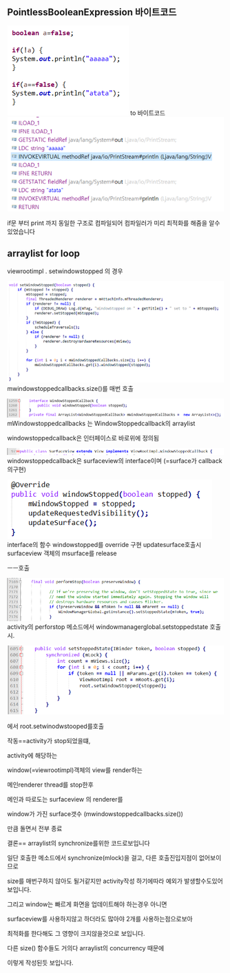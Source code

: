 ## PointlessBooleanExpression 바이트코드


![b1ee3a06f14c1ff5dfb88d4a873d87d9.png](..\assets\b1ee3a06f14c1ff5dfb88d4a873d87d9.png)
to 바이트코드
![8fe3e57fd5b85535eb970dcb07576f2b.png](..\assets\8fe3e57fd5b85535eb970dcb07576f2b.png)

if문 부터 print 까지 동일한 구조로 컴파일되어
컴파일러가 미리 최적화를 해줌을 알수있었습니다


## arraylist for loop 
viewrootimpl . setwindowstopped 의 경우

![7e29059e4567aa6692fb75c4f29103ec.png](..\assets\7e29059e4567aa6692fb75c4f29103ec.png)
mwindowstoppedcallbacks.size()를 매번 호출


![44b57228ed06f7d57ffe16bef198f94d.png](..\assets\44b57228ed06f7d57ffe16bef198f94d.png)
mWindowstoppedcallbacks 는 WindowStoppedcallback의  arraylist

windowstoppedcallback은  인터페이스로 바로위에 정의됨



![f0b369a66674be97f7b032283f046451.png](..\assets\f0b369a66674be97f7b032283f046451.png)
windowstoppedcallback은 surfaceview의 interface이며 (=surface가 callback의구현)


![c9ab1d441285b284a52fce71e6244e81.png](..\assets\c9ab1d441285b284a52fce71e6244e81.png)
interface의 함수 windowstopped를 override 구현
updatesurface호출시  surfaceview 객체의 msurface를 release


ㅡㅡ호출


![722ea84bc20b8713407752747894f7a7.png](..\assets\722ea84bc20b8713407752747894f7a7.png)
activity의  perforstop 메소드에서
windowmanagerglobal.setstoppedstate 호출시.


![73352aefb30dd79720b5df53a079e4a2.png](..\assets\73352aefb30dd79720b5df53a079e4a2.png)

에서 root.setwinodwstooped를호출


작동==activity가 stop되었을떄,  

activity에 해당하는 

window(=viewrootimpl)객체의 view를 render하는

메인renderer thread를 stop한후

메인과 따로도는 surfaceview 의 renderer를

window가 가진 surface갯수 (mwindowstoppedcallbacks.size())

만큼 돌면서 전부 종료



결론== arraylist의  synchronize를위한 코드로보입니다

일단 호출한 메소드에서 synchronize(mlock)을 걸고, 다른 호출진입지점이 없어보이므로

size를 매번구하지 않아도 될거같지만 activity작성 하기에따라 예외가 발생할수도있어보입니다.

그리고 window는 빠르게 화면을 업데이트해야 하는경우 아니면

surfaceview를 사용하지않고 하더라도 많아야 2개를 사용하는점으로보아

최적화를 한다해도 그 영향이 크지않을것으로 보입니다.


다른 size() 함수들도 거의다  arraylist의 concurrency 때문에

이렇게 작성된듯 보입니다.
